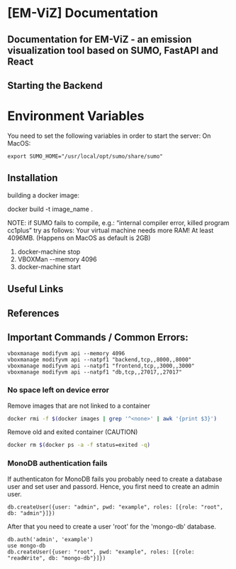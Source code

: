 # [EM-ViZ] Documentation
## Documentation for EM-ViZ - an emission visualization tool based on SUMO, FastAPI and React

## Starting the Backend

# Environment Variables
You need to set the following variables in order to start the server:
On MacOS:
```
export SUMO_HOME="/usr/local/opt/sumo/share/sumo"
```

## Installation
building a docker image:

docker build -t image_name .

NOTE: if SUMO fails to compile, e.g.: “internal compiler error, killed program cc1plus” try as follows:
Your virtual machine needs more RAM! At least 4096MB. (Happens on MacOS as default is 2GB)
1) docker-machine stop
2) VBOXMan --memory 4096
3) docker-machine start

## Useful Links

## References

## Important Commands / Common Errors:
```.shell script
vboxmanage modifyvm api --memory 4096
vboxmanage modifyvm api --natpf1 "backend,tcp,,8000,,8000"
vboxmanage modifyvm api --natpf1 "frontend,tcp,,3000,,3000"
vboxmanage modifyvm api --natpf1 "db,tcp,,27017,,27017"
```

### No space left on device error
Remove images that are not linked to a container
```bash
docker rmi -f $(docker images | grep '^<none>' | awk '{print $3}')
```


Remove old and exited container (CAUTION)
```bash
docker rm $(docker ps -a -f status=exited -q)
```

### MonoDB authentication fails
If authenticaton for MonoDB fails you probably need to create a database user and set user and passord.
Hence, you first need to create an admin user.
```
db.createUser({user: "admin", pwd: "example", roles: [{role: "root", db: "admin"}]})
```
After that you need to create a user 'root' for the 'mongo-db' database.
```
db.auth('admin', 'example')
use mongo-db
db.createUser({user: "root", pwd: "example", roles: [{role: "readWrite", db: "mongo-db"}]})
```
